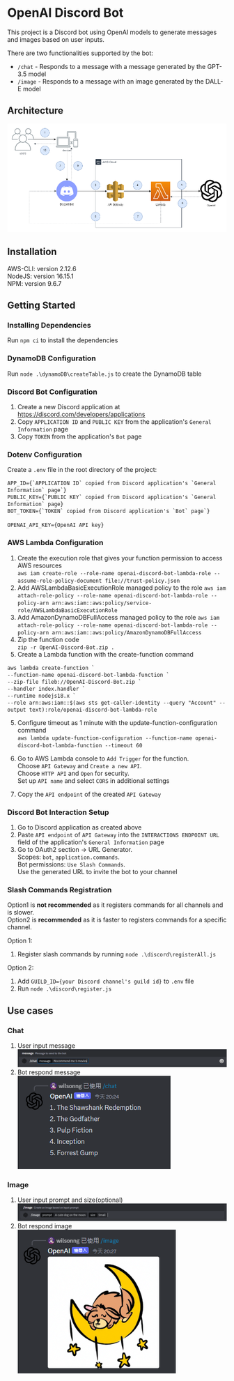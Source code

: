 # OpenAI Discord Bot

This project is a Discord bot using OpenAI models to generate messages and images based on user inputs.

There are two functionalities supported by the bot:

-   `/chat` - Responds to a message with a message generated by the GPT-3.5 model
-   `/image` - Responds to a message with an image generated by the DALL-E model

## Architecture

![AWS Architecture Diagram](diagrams/v0.0/v0.0.2.drawio.png)

## Installation

AWS-CLI: version 2.12.6  
NodeJS: version 16.15.1  
NPM: version 9.6.7

## Getting Started

### Installing Dependencies

Run `npm ci` to install the dependencies

### DynamoDB Configuration

Run `node .\dynamoDB\createTable.js` to create the DynamoDB table

### Discord Bot Configuration

1. Create a new Discord application at https://discord.com/developers/applications
2. Copy `APPLICATION ID` and `PUBLIC KEY` from the application's `General Information` page
3. Copy `TOKEN` from the application's `Bot` page

### Dotenv Configuration

Create a `.env` file in the root directory of the project:

```
APP_ID={`APPLICATION ID` copied from Discord application's `General Information` page`}
PUBLIC_KEY={`PUBLIC KEY` copied from Discord application's `General Information` page}
BOT_TOKEN={`TOKEN` copied from Discord application's `Bot` page`}

OPENAI_API_KEY={OpenAI API key}
```

### AWS Lambda Configuration

1. Create the execution role that gives your function permission to access AWS resources  
   `aws iam create-role --role-name openai-discord-bot-lambda-role --assume-role-policy-document file://trust-policy.json`
2. Add AWSLambdaBasicExecutionRole managed policy to the role
   `aws iam attach-role-policy --role-name openai-discord-bot-lambda-role --policy-arn arn:aws:iam::aws:policy/service-role/AWSLambdaBasicExecutionRole`
3. Add AmazonDynamoDBFullAccess managed policy to the role
   `aws iam attach-role-policy --role-name openai-discord-bot-lambda-role --policy-arn arn:aws:iam::aws:policy/AmazonDynamoDBFullAccess`
4. Zip the function code  
   `zip -r OpenAI-Discord-Bot.zip .`
5. Create a Lambda function with the create-function command

```
aws lambda create-function `
--function-name openai-discord-bot-lambda-function `
--zip-file fileb://OpenAI-Discord-Bot.zip `
--handler index.handler `
--runtime nodejs18.x `
--role arn:aws:iam::$(aws sts get-caller-identity --query "Account" --output text):role/openai-discord-bot-lambda-role
```

5. Configure timeout as 1 minute with the update-function-configuration command  
   `aws lambda update-function-configuration --function-name openai-discord-bot-lambda-function --timeout 60`

6. Go to AWS Lambda console to `Add Trigger` for the function.  
   Choose `API Gateway` and `Create a new API`.  
   Choose `HTTP API` and `Open` for security.  
   Set up `API name` and select `CORS` in additional settings
7. Copy the `API endpoint` of the created `API Gateway`

### Discord Bot Interaction Setup

1. Go to Discord application as created above
2. Paste `API endpoint` of `API Gateway` into the `INTERACTIONS ENDPOINT URL` field of the application's `General Information` page
3. Go to OAuth2 section → URL Generator.  
   Scopes: `bot`, `application.commands`.  
   Bot permissions: `Use Slash Commands`.  
   Use the generated URL to invite the bot to your channel

### Slash Commands Registration

Option1 is **not recommended** as it registers commands for all channels and is slower.  
Option2 is **recommended** as it is faster to registers commands for a specific channel.

Option 1:

1. Register slash commands by running `node .\discord\registerAll.js`

Option 2:

1. Add `GUILD_ID={your Discord channel's guild id}` to `.env` file
2. Run `node .\discord\register.js`

## Use cases

### Chat

1. User input message  
   ![User input message](imgs/chat/input-message.png)
2. Bot respond message  
   ![Bot respond message](imgs/chat/respond-message.png)

### Image

1. User input prompt and size(optional)  
   ![User input prompt and size](imgs/image/input-prompt.png)
2. Bot respond image  
   ![Bot respond image](imgs/image/respond-image.png)
